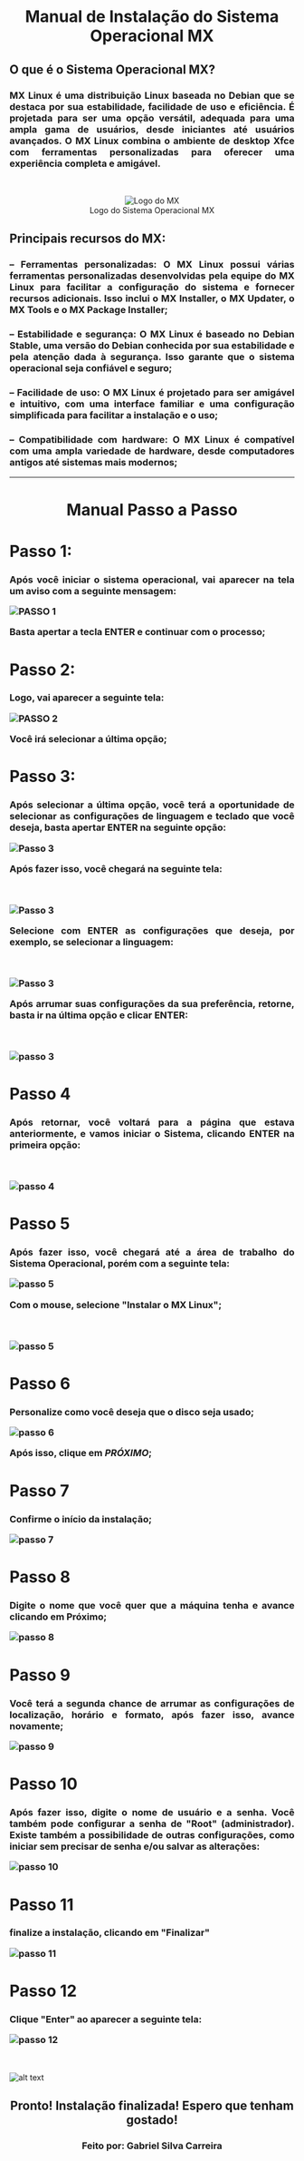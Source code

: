 <div align="center">

# Manual de Instalação do Sistema Operacional MX

</div>

<div style="text-align: justify">

## O que é o Sistema Operacional MX?
### MX Linux é uma distribuição Linux baseada no Debian que se destaca por sua estabilidade, facilidade de uso e eficiência. É projetada para ser uma opção versátil, adequada para uma ampla gama de usuários, desde iniciantes até usuários avançados. O MX Linux combina o ambiente de desktop Xfce com ferramentas personalizadas para oferecer uma experiência completa e amigável.

</div>

<div align="center">

<br>

![Logo do MX](https://encrypted-tbn0.gstatic.com/images?q=tbn:ANd9GcR4m20hoC94V7StESv5a_geSWDUCX-eBENwvDFdgYiSNA&s) \
Logo do Sistema Operacional MX 

</div> 

<div style="text-align: justify">

## Principais recursos do MX:
### – Ferramentas personalizadas: O MX Linux possui várias ferramentas personalizadas desenvolvidas pela equipe do MX Linux para facilitar a configuração do sistema e fornecer recursos adicionais. Isso inclui o MX Installer, o MX Updater, o MX Tools e o MX Package Installer;
### – Estabilidade e segurança: O MX Linux é baseado no Debian Stable, uma versão do Debian conhecida por sua estabilidade e pela atenção dada à segurança. Isso garante que o sistema operacional seja confiável e seguro;
### – Facilidade de uso: O MX Linux é projetado para ser amigável e intuitivo, com uma interface familiar e uma configuração simplificada para facilitar a instalação e o uso;
### – Compatibilidade com hardware: O MX Linux é compatível com uma ampla variedade de hardware, desde computadores antigos até sistemas mais modernos;
---

<div align="center">

# Manual Passo a Passo

</div>

<h1> Passo 1: </h1> 

<div style="text-align: justify">

<h3> 
Após você iniciar o sistema operacional, vai aparecer na tela um aviso com a seguinte mensagem: 

<br>

![PASSO 1](foto1.PNG)

Basta apertar a tecla ENTER e continuar com o processo;
</h3>
<h1>
Passo 2:
</h1>
<h3>
Logo, vai aparecer a seguinte tela:

<br>

![PASSO 2](foto2.PNG)

Você irá selecionar a última opção;
</h3>
<h1>
Passo 3:
</h1>
<h3>
Após selecionar a última opção, você terá a oportunidade de selecionar as configurações de linguagem e teclado que você deseja, basta apertar ENTER na seguinte opção:

<br>

![Passo 3](foto5.PNG)

Após fazer isso, você chegará na seguinte tela: 

<br>

![Passo 3](foto6.PNG)

Selecione com ENTER as configurações que deseja, por exemplo, se selecionar a linguagem:

<br>

![Passo 3](foto4.PNG)

Após arrumar suas configurações da sua preferência, retorne, basta ir na última opção e clicar ENTER:

<br>

![passo 3](foto6-1.PNG)
</h3>

<h1>Passo 4 </h1>

<h3>

Após retornar, você voltará para a página que estava anteriormente, e vamos iniciar o Sistema, clicando ENTER na primeira opção:

<br>

![passo 4](foto7.PNG)

<h1>Passo 5</h1>
<h3>
Após fazer isso, você chegará até a área de trabalho do Sistema Operacional, porém com a seguinte tela:

<br>

![passo 5](foto8.PNG)

Com o mouse, selecione "Instalar o MX Linux";

<br>

![passo 5](foto9-1.PNG)

</h3>
<h1>Passo 6 </h1>
<h3>
Personalize como você deseja que o disco seja usado;

<br>

![passo 6](foto10.PNG)

Após isso, clique em *PRÓXIMO*;
</h3>
<h1>Passo 7</h1>
<h3>
Confirme o início da instalação;

<br>

![passo 7](foto11.PNG)
</h3>
<h1>Passo 8</h1>
<h3>
Digite o nome que você quer que a máquina tenha e avance clicando em Próximo;

<br>

![passo 8](foto12.PNG)

</h3>
<h1>Passo 9</h1>
<h3> Você terá a segunda chance de arrumar as configurações de localização, horário e formato, após fazer isso, avance novamente;

<br>

![passo 9](foto13.PNG)
<h1>Passo 10</h1>
<h3>
Após fazer isso, digite o nome de usuário e a senha. Você também pode configurar a senha de "Root" (administrador). Existe também a possibilidade de outras configurações, como iniciar sem precisar de senha e/ou salvar as alterações:

<br>

![passo 10](foto14.PNG)
</h3>
<h1>Passo 11</h1>
<h3>
finalize a instalação, clicando em "Finalizar"

<br>

![passo 11](foto15.PNG)
</h3>
<h1>Passo 12</h1>
<h3>
Clique "Enter" ao aparecer a seguinte tela:

<br>

![passo 12](foto16.PNG)
</h3>

<br>

![alt text](foto17.PNG)

<div align="center">
<h2>
Pronto! Instalação finalizada! 
Espero que tenham gostado!
</h2>

### Feito por: Gabriel Silva Carreira
</div>
